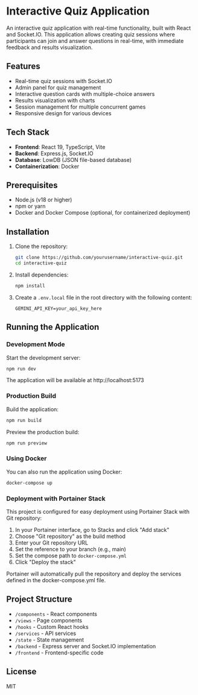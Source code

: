 # Interactive Quiz Application

An interactive quiz application with real-time functionality, built with React and Socket.IO. This application allows creating quiz sessions where participants can join and answer questions in real-time, with immediate feedback and results visualization.

## Features

- Real-time quiz sessions with Socket.IO
- Admin panel for quiz management
- Interactive question cards with multiple-choice answers
- Results visualization with charts
- Session management for multiple concurrent games
- Responsive design for various devices

## Tech Stack

- **Frontend**: React 19, TypeScript, Vite
- **Backend**: Express.js, Socket.IO
- **Database**: LowDB (JSON file-based database)
- **Containerization**: Docker

## Prerequisites

- Node.js (v18 or higher)
- npm or yarn
- Docker and Docker Compose (optional, for containerized deployment)

## Installation

1. Clone the repository:
   ```bash
   git clone https://github.com/yourusername/interactive-quiz.git
   cd interactive-quiz
   ```

2. Install dependencies:
   ```bash
   npm install
   ```

3. Create a `.env.local` file in the root directory with the following content:
   ```
   GEMINI_API_KEY=your_api_key_here
   ```

## Running the Application

### Development Mode

Start the development server:
```bash
npm run dev
```

The application will be available at http://localhost:5173

### Production Build

Build the application:
```bash
npm run build
```

Preview the production build:
```bash
npm run preview
```

### Using Docker

You can also run the application using Docker:
```bash
docker-compose up
```

### Deployment with Portainer Stack

This project is configured for easy deployment using Portainer Stack with Git repository:

1. In your Portainer interface, go to Stacks and click "Add stack"
2. Choose "Git repository" as the build method
3. Enter your Git repository URL
4. Set the reference to your branch (e.g., main)
5. Set the compose path to `docker-compose.yml`
6. Click "Deploy the stack"

Portainer will automatically pull the repository and deploy the services defined in the docker-compose.yml file.

## Project Structure

- `/components` - React components
- `/views` - Page components
- `/hooks` - Custom React hooks
- `/services` - API services
- `/state` - State management
- `/backend` - Express server and Socket.IO implementation
- `/frontend` - Frontend-specific code


## License

MIT
